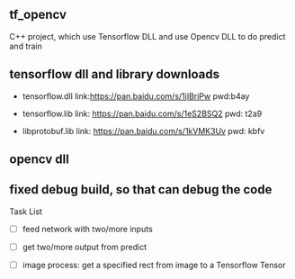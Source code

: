 
## tf_opencv
C++ project, which use Tensorflow DLL and use Opencv DLL to do predict and train


## tensorflow dll and library downloads

- tensorflow.dll link:https://pan.baidu.com/s/1jIBriPw pwd:b4ay

- tensorflow.lib link: https://pan.baidu.com/s/1eS2BSQ2 pwd: t2a9

- libprotobuf.lib link: https://pan.baidu.com/s/1kVMK3Uv pwd: kbfv

## opencv dll

## fixed debug build, so that can debug the code

Task List

- [ ] feed network with two/more inputs

- [ ] get two/more output from predict

- [ ] image process: get a specified rect from image to a Tensorflow Tensor

